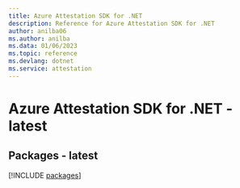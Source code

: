 ```yaml
---
title: Azure Attestation SDK for .NET
description: Reference for Azure Attestation SDK for .NET
author: anilba06
ms.author: anilba
ms.data: 01/06/2023
ms.topic: reference
ms.devlang: dotnet
ms.service: attestation
---
```

# Azure Attestation SDK for .NET - latest
## Packages - latest
[!INCLUDE [packages](attestation-index.md)]